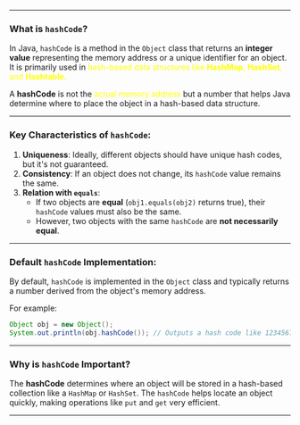 
---

### What is `hashCode`?

In Java, `hashCode` is a method in the `Object` class that returns an **integer value** representing the memory address or a unique identifier for an object. It is primarily used in<font color="#ffff00"> hash-based data structures like **HashMap**, **HashSet**, and **Hashtable**.</font>

A **hashCode** is not the <font color="#ffff00">actual memory address</font> but a number that helps Java determine where to place the object in a hash-based data structure.

---

### Key Characteristics of `hashCode`:

1. **Uniqueness**: Ideally, different objects should have unique hash codes, but it's not guaranteed.
2. **Consistency**: If an object does not change, its `hashCode` value remains the same.
3. **Relation with `equals`**:
    - If two objects are **equal** (`obj1.equals(obj2)` returns true), their `hashCode` values must also be the same.
    - However, two objects with the same `hashCode` are **not necessarily equal**.

---

### Default `hashCode` Implementation:

By default, `hashCode` is implemented in the `Object` class and typically returns a number derived from the object's memory address.

For example:

```java
Object obj = new Object();
System.out.println(obj.hashCode()); // Outputs a hash code like 1234567
```

---

### Why is `hashCode` Important?

The **hashCode** determines where an object will be stored in a hash-based collection like a `HashMap` or `HashSet`. The `hashCode` helps locate an object quickly, making operations like `put` and `get` very efficient.

---

